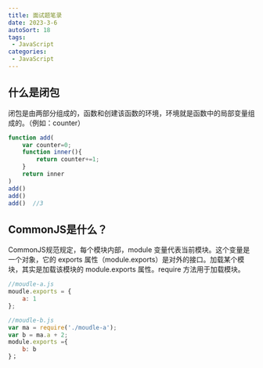 ```yaml
---
title: 面试题笔录
date: 2023-3-6
autoSort: 18
tags:
 - JavaScript
categories: 
 - JavaScript
---
```



## 什么是闭包
闭包是由两部分组成的，函数和创建该函数的环境，环境就是函数中的局部变量组成的。（例如：counter）
```js
function add(
    var counter=0;
    function inner(){
        return counter+=1;
    }
    return inner
)
add()
add()
add()  //3
```
## CommonJS是什么？
CommonJS规范规定，每个模块内部，module 变量代表当前模块。这个变量是一个对象，它的 exports 属性（module.exports）是对外的接口。加载某个模块，其实是加载该模块的 module.exports 属性。require 方法用于加载模块。

```js
//moudle-a.js
moudle.exports = {
    a: 1
};

//moudle-b.js
var ma = require('./moudle-a');
var b = ma.a + 2;
module.exports ={
    b: b
}；
```